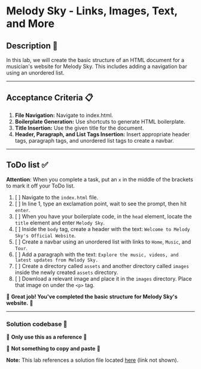 # Melody Sky - Links, Images, Text, and More

## Description 📄
In this lab, we will create the basic structure of an HTML document for a musician's website for Melody Sky. This includes adding a navigation bar using an unordered list.

---

## Acceptance Criteria 📋
1. **File Navigation:** Navigate to index.html.
2. **Boilerplate Generation:** Use shortcuts to generate HTML boilerplate.
3. **Title Insertion:** Use the given title for the document.
4. **Header, Paragraph, and List Tags Insertion:** Insert appropriate header tags, paragraph tags, and unordered list tags to create a navbar.

---

## ToDo list ✅
**Attention**: When you complete a task, put an `x` in the middle of the brackets to mark it off your ToDo list.

1. [ ] Navigate to the `index.html` file.
2. [ ] In line 1, type an exclamation point, wait to see the prompt, then hit `enter`.
3. [ ] When you have your boilerplate code, in the `head` element, locate the `title` element and enter `Melody Sky`.
4. [ ] Inside the `body` tag, create a header with the text: `Welcome to Melody Sky's Official Website`.
5. [ ] Create a navbar using an unordered list with links to `Home`, `Music`, and `Tour`.
6. [ ] Add a paragraph with the text: `Explore the music, videos, and latest updates from Melody Sky.`
7. [ ] Create a directory called `assets` and another directory called `images` inside the newly created `assets` directory.
8. [ ] Download a relevant image and place it in the `images` directory. Place that image on under the `<p>` tag.


🎊 **Great job! You've completed the basic structure for Melody Sky's website.** 🎊

---

### Solution codebase 👀
🛑 **Only use this as a reference** 🛑

💾 **Not something to copy and paste** 💾

**Note:**  This lab references a solution file located [here](https://github.com/HackerUSA-CE/sdai-wde-d1-melody-sky-demo/blob/solution/index.html) (link not shown).
